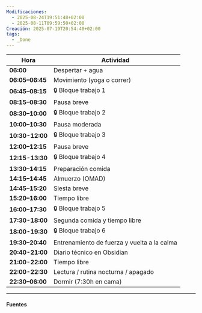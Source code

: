 ```yaml
---
Modificaciones:
  - 2025-08-24T19:51:48+02:00
  - 2025-08-11T09:59:50+02:00
Creación: 2025-07-19T20:54:40+02:00
tags:
  - _Done
---
```


| Hora            | Actividad
| --------------- | ----------------------------------------
| **06:00**       | Despertar + agua
| **06:05–06:45** | Movimiento (yoga o correr)
| **06:45–08:15** | 🔒 Bloque trabajo 1
| **08:15–08:30** | Pausa breve
| **08:30–10:00** | 🔒 Bloque trabajo 2 
| **10:00–10:30** | Pausa moderada 
| **10:30-12:00** | 🔒 Bloque trabajo 3
| **12:00–12:15** | Pausa breve
| **12:15-13:30** | 🔒 Bloque trabajo 4
| **13:30–14:15** | Preparación comida
| **14:15–14:45** | Almuerzo (OMAD)
| **14:45–15:20** | Siesta breve
| **15:20–16:00** | Tiempo libre
| **16:00–17:30** | 🔒 Bloque trabajo 5
| **17:30-18:00** | Segunda comida y tiempo libre
| **18:00-19:30** | 🔒 Bloque trabajo 6
| **19:30–20:40** | Entrenamiento de fuerza y vuelta a la calma
| **20:40-21:00** | Diario técnico en Obsidian
| **21:00-22:00** | Tiempo libre
| **22:00-22:30** | Lectura / rutina nocturna / apagado
| **22:30–06:00** | Dormir (7:30h en cama)

---
#### Fuentes
